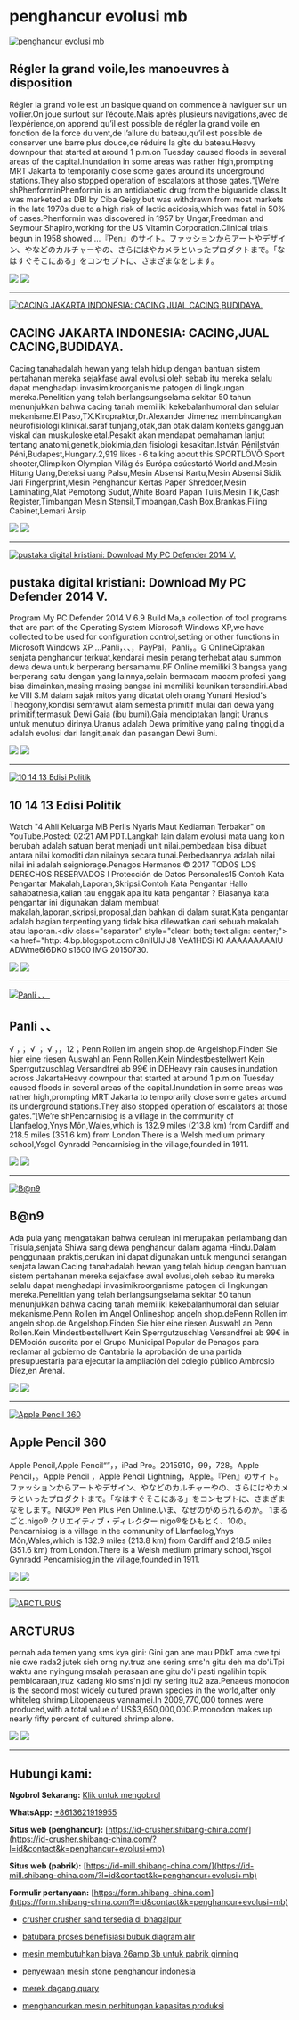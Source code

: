 # penghancur evolusi mb

<a href="https://swt.shibang-china.com/?l=id&img&k=penghancur+evolusi+mb" target="_blank">![penghancur evolusi mb](http://static.shibang-china.com/all-800x300/1131.jpg)</a>

## R&#233;gler la grand voile,les manoeuvres &#224; disposition
R&#233;gler la grand voile est un basique quand on commence &#224; naviguer sur un voilier.On joue surtout sur l’&#233;coute.Mais apr&#232;s plusieurs navigations,avec de l’exp&#233;rience,on apprend qu’il est possible de r&#233;gler la grand voile en fonction de la force du vent,de l’allure du bateau,qu’il est possible de conserver une barre plus douce,de r&#233;duire la g&#238;te du bateau.Heavy downpour that started at around 1 p.m.on Tuesday caused floods in several areas of the capital.Inundation in some areas was rather high,prompting MRT Jakarta to temporarily close some gates around its underground stations.They also stopped operation of escalators at those gates.“[We’re shPhenforminPhenformin is an antidiabetic drug from the biguanide class.It was marketed as DBI by Ciba Geigy,but was withdrawn from most markets in the late 1970s due to a high risk of lactic acidosis,which was fatal in 50% of cases.Phenformin was discovered in 1957 by Ungar,Freedman and Seymour Shapiro,working for the US Vitamin Corporation.Clinical trials begun in 1958 showed …『Pen』のサイト。ファッションからアートやデザイン、やなどのカルチャーやの、さらにはやカメラといったプロダクトまで。「なはすぐそこにある」をコンセプトに、さまざまなをします。


<a href="https://whatsapp.shibangsoft.com/WhatsApp.php" target="_blank" title="WhatsApp">![](http://static.shibang-china.com/icon/whatsapp.png)</a> <a href="https://swt.shibang-china.com/?l=id&icon&k=penghancur+evolusi+mb" target="_blank">![](http://static.shibang-china.com/icon/chat-id.png)</a>

---

<a href="https://swt.shibang-china.com/?l=id&img&k=penghancur+evolusi+mb" target="_blank">![CACING JAKARTA INDONESIA: CACING,JUAL CACING,BUDIDAYA.](http://static.shibang-china.com/all-800x300/1334.jpg)</a>

## CACING JAKARTA INDONESIA: CACING,JUAL CACING,BUDIDAYA.
Cacing tanahadalah hewan yang telah hidup dengan bantuan sistem pertahanan mereka sejakfase awal evolusi,oleh sebab itu mereka selalu dapat menghadapi invasimikroorganisme patogen di lingkungan mereka.Penelitian yang telah berlangsungselama sekitar 50 tahun menunjukkan bahwa cacing tanah memiliki kekebalanhumoral dan selular mekanisme.El Paso,TX.Kiropraktor,Dr.Alexander Jimenez membincangkan neurofisiologi klinikal.saraf tunjang,otak,dan otak dalam konteks gangguan viskal dan muskuloskeletal.Pesakit akan mendapat pemahaman lanjut tentang anatomi,genetik,biokimia,dan fisiologi kesakitan.Istv&#225;n P&#233;niIstv&#225;n P&#233;ni,Budapest,Hungary.2,919 likes &#183; 6 talking about this.SPORTL&#214;VŐ Sport shooter,Olimpikon Olympian Vil&#225;g &#233;s Eur&#243;pa cs&#250;cstart&#243; World and.Mesin Hitung Uang,Deteksi uang Palsu,Mesin Absensi Kartu,Mesin Absensi Sidik Jari Fingerprint,Mesin Penghancur Kertas Paper Shredder,Mesin Laminating,Alat Pemotong Sudut,White Board Papan Tulis,Mesin Tik,Cash Register,Timbangan Mesin Stensil,Timbangan,Cash Box,Brankas,Filing Cabinet,Lemari Arsip


<a href="https://whatsapp.shibangsoft.com/WhatsApp.php" target="_blank" title="WhatsApp">![](http://static.shibang-china.com/icon/whatsapp.png)</a> <a href="https://swt.shibang-china.com/?l=id&icon&k=penghancur+evolusi+mb" target="_blank">![](http://static.shibang-china.com/icon/chat-id.png)</a>

---

<a href="https://swt.shibang-china.com/?l=id&img&k=penghancur+evolusi+mb" target="_blank">![pustaka digital kristiani: Download My PC Defender 2014 V.](http://static.shibang-china.com/all-800x300/1101.jpg)</a>

## pustaka digital kristiani: Download My PC Defender 2014 V.
Program My PC Defender 2014 V 6.9 Build Ma,a collection of tool programs that are part of the Operating System Microsoft Windows XP,we have collected to be used for configuration control,setting or other functions in Microsoft Windows XP …Panli，、、，PayPal，Panli，。G OnlineCiptakan senjata penghancur terkuat,kendarai mesin perang terhebat atau summon dewa dewa untuk berperang bersamamu.RF Online memiliki 3 bangsa yang berperang satu dengan yang lainnya,selain bermacam macam profesi yang bisa dimainkan,masing masing bangsa ini memiliki keunikan tersendiri.Abad ke VIII S.M dalam sajak mitos yang dicatat oleh orang Yunani Hesiod's Theogony,kondisi semrawut alam semesta primitif mulai dari dewa yang primitif,termasuk Dewi Gaia (ibu bumi).Gaia menciptakan langit Uranus untuk menutup dirinya.Uranus adalah Dewa primitive yang paling tinggi,dia adalah evolusi dari langit,anak dan pasangan Dewi Bumi.


<a href="https://whatsapp.shibangsoft.com/WhatsApp.php" target="_blank" title="WhatsApp">![](http://static.shibang-china.com/icon/whatsapp.png)</a> <a href="https://swt.shibang-china.com/?l=id&icon&k=penghancur+evolusi+mb" target="_blank">![](http://static.shibang-china.com/icon/chat-id.png)</a>

---

<a href="https://swt.shibang-china.com/?l=id&img&k=penghancur+evolusi+mb" target="_blank">![10 14 13 Edisi Politik](http://static.shibang-china.com/all-800x300/1303.jpg)</a>

## 10 14 13 Edisi Politik
Watch &quot;4 Ahli Keluarga MB Perlis Nyaris Maut Kediaman Terbakar&quot; on YouTube.Posted: 02:21 AM PDT.Langkah lain dalam evolusi mata uang koin berubah adalah satuan berat menjadi unit nilai.pembedaan bisa dibuat antara nilai komoditi dan nilainya secara tunai.Perbedaannya adalah nilai nilai ini adalah seigniorage.Penagos Hermanos &#169; 2017 TODOS LOS DERECHOS RESERVADOS I Protecci&#243;n de Datos Personales15 Contoh Kata Pengantar Makalah,Laporan,Skripsi.Contoh Kata Pengantar Hallo sahabatnesia,kalian tau enggak apa itu kata pengantar ? Biasanya kata pengantar ini digunakan dalam membuat makalah,laporan,skripsi,proposal,dan bahkan di dalam surat.Kata pengantar adalah bagian terpenting yang tidak bisa dilewatkan dari sebuah makalah atau laporan.&lt;div class=&quot;separator&quot; style=&quot;clear: both; text align: center;&quot;&gt;&lt;a href=&quot;http: 4.bp.blogspot.com c8nlIUIJlJ8 VeA1HDSi KI AAAAAAAAAIU ADWme6I6DK0 s1600 IMG 20150730.


<a href="https://whatsapp.shibangsoft.com/WhatsApp.php" target="_blank" title="WhatsApp">![](http://static.shibang-china.com/icon/whatsapp.png)</a> <a href="https://swt.shibang-china.com/?l=id&icon&k=penghancur+evolusi+mb" target="_blank">![](http://static.shibang-china.com/icon/chat-id.png)</a>

---

<a href="https://swt.shibang-china.com/?l=id&img&k=penghancur+evolusi+mb" target="_blank">![Panli 、、](http://static.shibang-china.com/all-800x300/1301.jpg)</a>

## Panli 、、
√ ，； √ ； √ ，，12；Penn Rollen im angeln shop.de Angelshop.Finden Sie hier eine riesen Auswahl an Penn Rollen.Kein Mindestbestellwert Kein Sperrgutzuschlag Versandfrei ab 99€ in DEHeavy rain causes inundation across JakartaHeavy downpour that started at around 1 p.m.on Tuesday caused floods in several areas of the capital.Inundation in some areas was rather high,prompting MRT Jakarta to temporarily close some gates around its underground stations.They also stopped operation of escalators at those gates.“[We’re shPencarnisiog is a village in the community of Llanfaelog,Ynys M&#244;n,Wales,which is 132.9 miles (213.8 km) from Cardiff and 218.5 miles (351.6 km) from London.There is a Welsh medium primary school,Ysgol Gynradd Pencarnisiog,in the village,founded in 1911.


<a href="https://whatsapp.shibangsoft.com/WhatsApp.php" target="_blank" title="WhatsApp">![](http://static.shibang-china.com/icon/whatsapp.png)</a> <a href="https://swt.shibang-china.com/?l=id&icon&k=penghancur+evolusi+mb" target="_blank">![](http://static.shibang-china.com/icon/chat-id.png)</a>

---

<a href="https://swt.shibang-china.com/?l=id&img&k=penghancur+evolusi+mb" target="_blank">![B@n9](http://static.shibang-china.com/all-800x300/975.jpg)</a>

## B@n9
Ada pula yang mengatakan bahwa cerulean ini merupakan perlambang dan Trisula,senjata Shiwa sang dewa penghancur dalam agama Hindu.Dalam penggunaan praktis,cerukan ini dapat digunakan untuk mengunci serangan senjata lawan.Cacing tanahadalah hewan yang telah hidup dengan bantuan sistem pertahanan mereka sejakfase awal evolusi,oleh sebab itu mereka selalu dapat menghadapi invasimikroorganisme patogen di lingkungan mereka.Penelitian yang telah berlangsungselama sekitar 50 tahun menunjukkan bahwa cacing tanah memiliki kekebalanhumoral dan selular mekanisme.Penn Rollen im Angel Onlineshop angeln shop.dePenn Rollen im angeln shop.de Angelshop.Finden Sie hier eine riesen Auswahl an Penn Rollen.Kein Mindestbestellwert Kein Sperrgutzuschlag Versandfrei ab 99€ in DEMoci&#243;n suscrita por el Grupo Municipal Popular de Penagos para reclamar al gobierno de Cantabria la aprobaci&#243;n de una partida presupuestaria para ejecutar la ampliaci&#243;n del colegio p&#250;blico Ambrosio D&#237;ez,en Arenal.


<a href="https://whatsapp.shibangsoft.com/WhatsApp.php" target="_blank" title="WhatsApp">![](http://static.shibang-china.com/icon/whatsapp.png)</a> <a href="https://swt.shibang-china.com/?l=id&icon&k=penghancur+evolusi+mb" target="_blank">![](http://static.shibang-china.com/icon/chat-id.png)</a>

---

<a href="https://swt.shibang-china.com/?l=id&img&k=penghancur+evolusi+mb" target="_blank">![Apple Pencil 360](http://static.shibang-china.com/all-800x300/232.jpg)</a>

## Apple Pencil 360
Apple Pencil,Apple Pencil“”，，iPad Pro。2015910，99，728。Apple Pencil，。Apple Pencil ，Apple Pencil Lightning，Apple。『Pen』のサイト。ファッションからアートやデザイン、やなどのカルチャーやの、さらにはやカメラといったプロダクトまで。「なはすぐそこにある」をコンセプトに、さまざまなをします。NIGO&#174; Pen Plus Pen Online.いま、なぜのがめられるのか。 1まるごと.nigo&#174; クリエイティブ・ディレクター nigo&#174;をひもとく、10の。Pencarnisiog is a village in the community of Llanfaelog,Ynys M&#244;n,Wales,which is 132.9 miles (213.8 km) from Cardiff and 218.5 miles (351.6 km) from London.There is a Welsh medium primary school,Ysgol Gynradd Pencarnisiog,in the village,founded in 1911.


<a href="https://whatsapp.shibangsoft.com/WhatsApp.php" target="_blank" title="WhatsApp">![](http://static.shibang-china.com/icon/whatsapp.png)</a> <a href="https://swt.shibang-china.com/?l=id&icon&k=penghancur+evolusi+mb" target="_blank">![](http://static.shibang-china.com/icon/chat-id.png)</a>

---

<a href="https://swt.shibang-china.com/?l=id&img&k=penghancur+evolusi+mb" target="_blank">![ARCTURUS](http://static.shibang-china.com/all-800x300/970.jpg)</a>

## ARCTURUS
pernah ada temen yang sms kya gini: Gini gan ane mau PDkT ama cwe tpi nie cwe rada2 jutek sieh orng ny.truz ane sering sms'n gitu deh ma do'i.Tpi waktu ane nyingung msalah perasaan ane gitu do'i pasti ngalihin topik pembicaraan,truz kadang klo sms'n jdi ny sering itu2 aza.Penaeus monodon is the second most widely cultured prawn species in the world,after only whiteleg shrimp,Litopenaeus vannamei.In 2009,770,000 tonnes were produced,with a total value of US$3,650,000,000.P.monodon makes up nearly fifty percent of cultured shrimp alone.

<a href="https://whatsapp.shibangsoft.com/WhatsApp.php" target="_blank" title="WhatsApp">![](http://static.shibang-china.com/icon/whatsapp.png)</a> <a href="https://swt.shibang-china.com/?l=id&icon&k=penghancur+evolusi+mb" target="_blank">![](http://static.shibang-china.com/icon/chat-id.png)</a>

---
## Hubungi kami:

**Ngobrol Sekarang:** [Klik untuk mengobrol](https://swt.shibang-china.com?l=id&contact&k=penghancur+evolusi+mb)

**WhatsApp:**  [+8613621919955](https://whatsapp.shibangsoft.com/WhatsApp.php)

**Situs web (penghancur):** [https://id-crusher.shibang-china.com/](https://id-crusher.shibang-china.com/?l=id&contact&k=penghancur+evolusi+mb)

**Situs web (pabrik):** [https://id-mill.shibang-china.com/](https://id-mill.shibang-china.com/?l=id&contact&k=penghancur+evolusi+mb)

**Formulir pertanyaan:** [https://form.shibang-china.com](https://form.shibang-china.com?l=id&contact&k=penghancur+evolusi+mb)

* [crusher crusher sand tersedia di bhagalpur](../48/crusher%20crusher%20sand%20tersedia%20di%20bhagalpur.md)

* [batubara proses benefisiasi bubuk diagram alir](../46/batubara%20proses%20benefisiasi%20bubuk%20diagram%20alir.md)

* [mesin membutuhkan biaya 26amp 3b untuk pabrik ginning](../48/mesin%20membutuhkan%20biaya%2026amp%203b%20untuk%20pabrik%20ginning.md)

* [penyewaan mesin stone penghancur indonesia](../41/penyewaan%20mesin%20stone%20penghancur%20indonesia.md)

* [merek dagang quary](../41/merek%20dagang%20quary.md)

* [menghancurkan mesin perhitungan kapasitas produksi](../46/menghancurkan%20mesin%20perhitungan%20kapasitas%20produksi.md)
